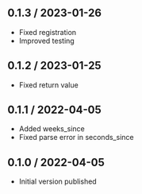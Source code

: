 ## 0.1.3 / 2023-01-26
  * Fixed registration
  * Improved testing

## 0.1.2 / 2023-01-25
  * Fixed return value

## 0.1.1 / 2022-04-05
  * Added weeks_since
  * Fixed parse error in seconds_since

## 0.1.0 / 2022-04-05
  * Initial version published
